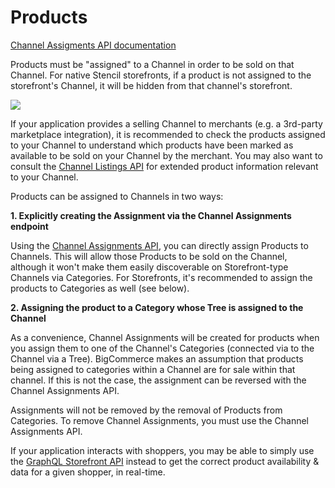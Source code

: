 # Products

[Channel Assigments API documentation](https://developer.bigcommerce.com/api-reference/store-management/catalog)

Products must be "assigned" to a Channel in order to be sold on that Channel. For native Stencil storefronts, if a product is not assigned to the storefront's Channel, it will be hidden from that channel's storefront.

<a target="_blank" href="https://cdn11.bigcommerce.com/s-grief/content/dev-docs/products-diagram.png?c=1">
  <img src="https://cdn11.bigcommerce.com/s-grief/content/dev-docs/products-diagram.png?c=1">
</a>

If your application provides a selling Channel to merchants (e.g. a 3rd-party marketplace integration), it is recommended to check the products assigned to your Channel to understand which products have been marked as available to be sold on your Channel by the merchant. You may also want to consult the [Channel Listings API](https://developer.bigcommerce.com/api-reference/cart-checkout/channels-listings-api/channel-listings/listchannellistings) for extended product information relevant to your Channel.

Products can be assigned to Channels in two ways:

**1. Explicitly creating the Assignment via the Channel Assignments endpoint**

Using the [Channel Assignments API](https://developer.bigcommerce.com/api-reference/store-management/catalog), you can directly assign Products to Channels. This will allow those Products to be sold on the Channel, although it won't make them easily discoverable on Storefront-type Channels via Categories. For Storefronts, it's recommended to assign the products to Categories as well (see below).

**2. Assigning the product to a Category whose Tree is assigned to the Channel**

As a convenience, Channel Assignments will be created for products when you assign them to one of the Channel's Categories (connected via to the Channel via a Tree). BigCommerce makes an assumption that products being assigned to categories within a Channel are for sale within that channel. If this is not the case, the assignment can be reversed with the Channel Assignments API.

Assignments will not be removed by the removal of Products from Categories. To remove Channel Assignments, you must use the Channel Assignments API.

If your application interacts with shoppers, you may be able to simply use the [GraphQL Storefront API](https://developer.bigcommerce.com/api-docs/storefront/graphql/graphql-storefront-api-overview) instead to get the correct product availability & data for a given shopper, in real-time.